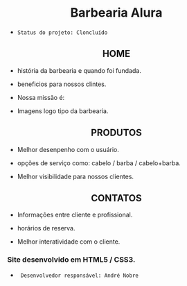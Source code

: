 <h1 align="center"> Barbearia Alura</h2>

*     Status do projeto: Cloncluído

<h2 align="center">HOME</H2>

* história da barbearia e quando foi fundada.

* beneficios para nossos clintes.

* Nossa missão é: 

* Imagens logo tipo da barbearia.

<h2 align="center">PRODUTOS</h2>

* Melhor desenpenho com o usuário.

* opções de serviço como: cabelo / barba / cabelo+barba.

* Melhor visibilidade para nossos clientes.

<h2 align="center">CONTATOS</h2>

* Informações entre cliente e profissional.

* horários de reserva.

* Melhor interatividade com o cliente.


<h3>Site desenvolvido em HTML5 / CSS3.</h3> 

*      Desenvolvedor responsável: André Nobre
